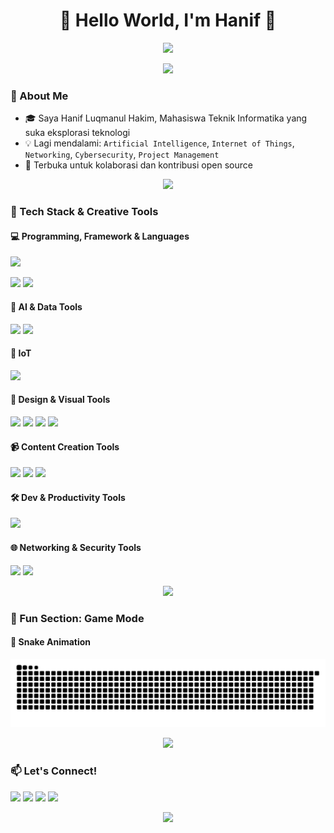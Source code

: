 <h1 align="center">👋 Hello World, I'm Hanif 👋</h1>

<p align="center">
  <img src="https://media2.giphy.com/media/v1.Y2lkPTc5MGI3NjExbTN1b2JsN213NGtsY3loZjB4YmsycDdlcWh3NXF0ZnI5M3R0NGk0NCZlcD12MV9pbnRlcm5hbF9naWZfYnlfaWQmY3Q9Zw/H7Yxpnkuan2AqWrhjj/giphy.gif" />
</p>

<p align="center">
  <a href="https://user-images.githubusercontent.com/74038190/212284115-f47cd8ff-2ffb-4b04-b5bf-4d1c14c0247f.gif" target="_blank">
    <img src="https://user-images.githubusercontent.com/74038190/212284115-f47cd8ff-2ffb-4b04-b5bf-4d1c14c0247f.gif" />
  </a>
</p>

### 🧠 About Me

- 🎓 Saya Hanif Luqmanul Hakim, Mahasiswa Teknik Informatika yang suka eksplorasi teknologi
- 💡 Lagi mendalami: `Artificial Intelligence`, `Internet of Things`, `Networking`, `Cybersecurity`, `Project Management`
- 🤝 Terbuka untuk kolaborasi dan kontribusi open source

<p align="center">
  <a href="https://user-images.githubusercontent.com/74038190/212284115-f47cd8ff-2ffb-4b04-b5bf-4d1c14c0247f.gif" target="_blank">
    <img src="https://user-images.githubusercontent.com/74038190/212284115-f47cd8ff-2ffb-4b04-b5bf-4d1c14c0247f.gif" style="max-width: 100%;" />
  </a>
</p>

### 🧰 Tech Stack & Creative Tools

#### 💻 Programming, Framework & Languages

<p>
  <img src="https://skillicons.dev/icons?i=py,js,html,css,r,cpp" />
</p>
<p>
  <img src="https://img.shields.io/badge/Codeigniter-EF4223?style=for-the-badge&logo=codeigniter&logoColor=white" />
  <img src="https://img.shields.io/badge/MySQL-005C84?style=for-the-badge&logo=mysql&logoColor=white" />
</p>

#### 🧠 AI & Data Tools

<p>
  <img src="https://img.shields.io/badge/ChatGPT-74aa9c?style=for-the-badge&logo=openai&logoColor=white" />
  <img src="https://img.shields.io/badge/-HuggingFace-FDEE21?style=for-the-badge&logo=HuggingFace&logoColor=black" />
</p>

#### 🔌 IoT

<p>
  <img src="https://skillicons.dev/icons?i=arduino" />
</p>

#### 🎨 Design & Visual Tools

<p>
  <img src="https://img.shields.io/badge/Canva-00C4CC?style=for-the-badge&logo=Canva&logoColor=white" />
  <img src="https://img.shields.io/badge/Figma-F24E1E?style=for-the-badge&logo=Figma&logoColor=white" />
  <img src="https://img.shields.io/badge/Adobe%20Photoshop-31A8FF?style=for-the-badge&logo=Adobe%20Photoshop&logoColor=black" />
  <img src="https://img.shields.io/badge/Adobe%20Illustrator-FF9A00?style=for-the-badge&logo=adobe%20illustrator&logoColor=white" />
</p>

#### 📹 Content Creation Tools

<p>
  <img src="https://img.shields.io/badge/Capcut-black?style=for-the-badge&logo=capcut&logoColor=white" />
  <img src="https://img.shields.io/badge/Alight Motion-00BFFF?style=for-the-badge" />
  <img src="https://img.shields.io/badge/Adobe%20Premiere%20Pro-9999FF?style=for-the-badge&logo=Adobe%20Premiere%20Pro&logoColor=white" />
</p>

#### 🛠 Dev & Productivity Tools

<p>
  <img src="https://skillicons.dev/icons?i=vscode,git,github" />
</p>

#### 🌐 Networking & Security Tools

<p>
  <img src="https://img.shields.io/badge/CISCO-1BA0D7?style=for-the-badge&logo=cisco&logoColor=white" />
  <img src="https://img.shields.io/badge/Wireshark-1679A7?style=for-the-badge&logo=Wireshark&logoColor=white" />
</p>

<p align="center">
  <a href="https://user-images.githubusercontent.com/74038190/212284115-f47cd8ff-2ffb-4b04-b5bf-4d1c14c0247f.gif" target="_blank">
    <img src="https://user-images.githubusercontent.com/74038190/212284115-f47cd8ff-2ffb-4b04-b5bf-4d1c14c0247f.gif" style="max-width: 100%;" />
  </a>
</p>

### 🧩 Fun Section: Game Mode

#### 🐍 Snake Animation

<p align="center">
  <img src="https://raw.githubusercontent.com/luqmanaru/luqmanaru/output/snake.svg" alt="Snake animation" />
</p>

<p align="center">
  <a href="https://user-images.githubusercontent.com/74038190/212284115-f47cd8ff-2ffb-4b04-b5bf-4d1c14c0247f.gif" target="_blank">
    <img src="https://user-images.githubusercontent.com/74038190/212284115-f47cd8ff-2ffb-4b04-b5bf-4d1c14c0247f.gif" style="max-width: 100%;" />
  </a>
</p>

### 📫 Let's Connect!

<p align="left">
  <a href="mailto:hanif@example.com"><img src="https://img.shields.io/badge/email-%23D14836.svg?&style=for-the-badge&logo=gmail&logoColor=white"/></a>
  <a href="https://linkedin.com/in/yourusername"><img src="https://img.shields.io/badge/linkedin-%230077B5.svg?&style=for-the-badge&logo=linkedin&logoColor=white"/></a>
  <a href="https://instagram.com/yourusername"><img src="https://img.shields.io/badge/instagram-%23E4405F.svg?&style=for-the-badge&logo=instagram&logoColor=white"/></a>
  <a href="https://github.com/luqmanaru"><img src="https://img.shields.io/badge/github-%23121011.svg?&style=for-the-badge&logo=github&logoColor=white"/></a>
</p>

<p align="center">
  <img src="https://capsule-render.vercel.app/api?type=waving&color=gradient&height=100&section=footer"/>
</p>
